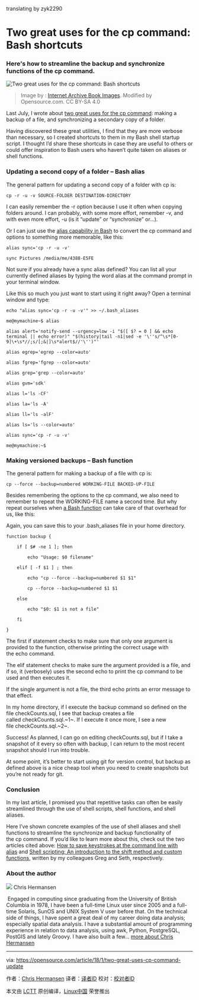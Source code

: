 translating by zyk2290

Two great uses for the cp command: Bash shortcuts
============================================================

### Here's how to streamline the backup and synchronize functions of the cp command.

![Two great uses for the cp command: Bash shortcuts ](https://opensource.com/sites/default/files/styles/image-full-size/public/lead-images/yearbook-haff-rx-linux-file-lead_0.png?itok=-i0NNfDC)

>Image by : [Internet Archive Book Images][6]. Modified by Opensource.com. CC BY-SA 4.0

Last July, I wrote about [two great uses for the cp command][7]: making a backup of a file, and synchronizing a secondary copy of a folder.

Having discovered these great utilities, I find that they are more verbose than necessary, so I created shortcuts to them in my Bash shell startup script. I thought I’d share these shortcuts in case they are useful to others or could offer inspiration to Bash users who haven’t quite taken on aliases or shell functions.

### Updating a second copy of a folder – Bash alias

The general pattern for updating a second copy of a folder with cp is:

```
cp -r -u -v SOURCE-FOLDER DESTINATION-DIRECTORY
```

I can easily remember the -r option because I use it often when copying folders around. I can probably, with some more effort, remember -v, and with even more effort, -u (is it “update” or “synchronize” or…).

Or I can just use the [alias capability in Bash][8] to convert the cp command and options to something more memorable, like this:

```
alias sync='cp -r -u -v'
```

```
sync Pictures /media/me/4388-E5FE
```

Not sure if you already have a sync alias defined? You can list all your currently defined aliases by typing the word alias at the command prompt in your terminal window.

Like this so much you just want to start using it right away? Open a terminal window and type:

```
echo "alias sync='cp -r -u -v'" >> ~/.bash_aliases
```

```
me@mymachine~$ alias

alias alert='notify-send --urgency=low -i "$([ $? = 0 ] && echo terminal || echo error)" "$(history|tail -n1|sed -e '\''s/^\s*[0-9]\+\s*//;s/[;&|]\s*alert$//'\'')"'

alias egrep='egrep --color=auto'

alias fgrep='fgrep --color=auto'

alias grep='grep --color=auto'

alias gvm='sdk'

alias l='ls -CF'

alias la='ls -A'

alias ll='ls -alF'

alias ls='ls --color=auto'

alias sync='cp -r -u -v'

me@mymachine:~$
```

### Making versioned backups – Bash function

The general pattern for making a backup of a file with cp is:

```
cp --force --backup=numbered WORKING-FILE BACKED-UP-FILE
```

Besides remembering the options to the cp command, we also need to remember to repeat the WORKING-FILE name a second time. But why repeat ourselves when [a Bash function][9] can take care of that overhead for us, like this:

Again, you can save this to your .bash_aliases file in your home directory.

```
function backup {

    if [ $# -ne 1 ]; then

        echo "Usage: $0 filename"

    elif [ -f $1 ] ; then

        echo "cp --force --backup=numbered $1 $1"

        cp --force --backup=numbered $1 $1

    else

        echo "$0: $1 is not a file"

    fi

}
```

The first if statement checks to make sure that only one argument is provided to the function, otherwise printing the correct usage with the echo command.

The elif statement checks to make sure the argument provided is a file, and if so, it (verbosely) uses the second echo to print the cp command to be used and then executes it.

If the single argument is not a file, the third echo prints an error message to that effect.

In my home directory, if I execute the backup command so defined on the file checkCounts.sql, I see that backup creates a file called checkCounts.sql.~1~. If I execute it once more, I see a new file checkCounts.sql.~2~.

Success! As planned, I can go on editing checkCounts.sql, but if I take a snapshot of it every so often with backup, I can return to the most recent snapshot should I run into trouble.

At some point, it’s better to start using git for version control, but backup as defined above is a nice cheap tool when you need to create snapshots but you’re not ready for git.

### Conclusion

In my last article, I promised you that repetitive tasks can often be easily streamlined through the use of shell scripts, shell functions, and shell aliases.

Here I’ve shown concrete examples of the use of shell aliases and shell functions to streamline the synchronize and backup functionality of the cp command. If you’d like to learn more about this, check out the two articles cited above: [How to save keystrokes at the command line with alias][10] and [Shell scripting: An introduction to the shift method and custom functions][11], written by my colleagues Greg and Seth, respectively.


### About the author

 [![](https://opensource.com/sites/default/files/styles/profile_pictures/public/clh_portrait2.jpg?itok=V1V-YAtY)][13] Chris Hermansen 


 Engaged in computing since graduating from the University of British Columbia in 1978, I have been a full-time Linux user since 2005 and a full-time Solaris, SunOS and UNIX System V user before that. On the technical side of things, I have spent a great deal of my career doing data analysis; especially spatial data analysis. I have a substantial amount of programming experience in relation to data analysis, using awk, Python, PostgreSQL, PostGIS and lately Groovy. I have also built a few... [more about Chris Hermansen][14]

--------------------------------------------------------------------------------

via: https://opensource.com/article/18/1/two-great-uses-cp-command-update

作者：[Chris Hermansen][a]
译者：[译者ID](https://github.com/译者ID)
校对：[校对者ID](https://github.com/校对者ID)

本文由 [LCTT](https://github.com/LCTT/TranslateProject) 原创编译，[Linux中国](https://linux.cn/) 荣誉推出

[a]:https://opensource.com/users/clhermansen
[1]:https://opensource.com/users/clhermansen
[2]:https://opensource.com/users/clhermansen
[3]:https://opensource.com/user/37806/feed
[4]:https://opensource.com/article/18/1/two-great-uses-cp-command-update?rate=J_7R7wSPbukG9y8jrqZt3EqANfYtVAwZzzpopYiH3C8
[5]:https://opensource.com/article/18/1/two-great-uses-cp-command-update#comments
[6]:https://www.flickr.com/photos/internetarchivebookimages/14803082483/in/photolist-oy6EG4-pZR3NZ-i6r3NW-e1tJSX-boBtf7-oeYc7U-o6jFKK-9jNtc3-idt2G9-i7NG1m-ouKjXe-owqviF-92xFBg-ow9e4s-gVVXJN-i1K8Pw-4jybMo-i1rsBr-ouo58Y-ouPRzz-8cGJHK-85Evdk-cru4Ly-rcDWiP-gnaC5B-pAFsuf-hRFPcZ-odvBMz-hRCE7b-mZN3Kt-odHU5a-73dpPp-hUaaAi-owvUMK-otbp7Q-ouySkB-hYAgmJ-owo4UZ-giHgqu-giHpNc-idd9uQ-osAhcf-7vxk63-7vwN65-fQejmk-pTcLgA-otZcmj-fj1aSX-hRzHQk-oyeZfR
[7]:https://opensource.com/article/17/7/two-great-uses-cp-command
[8]:https://opensource.com/article/17/5/introduction-alias-command-line-tool
[9]:https://opensource.com/article/17/1/shell-scripting-shift-method-custom-functions
[10]:https://opensource.com/article/17/5/introduction-alias-command-line-tool
[11]:https://opensource.com/article/17/1/shell-scripting-shift-method-custom-functions
[12]:https://opensource.com/tags/linux
[13]:https://opensource.com/users/clhermansen
[14]:https://opensource.com/users/clhermansen
